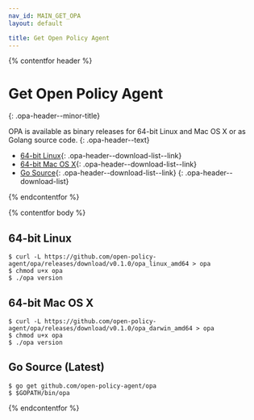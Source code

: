 ```yaml
---
nav_id: MAIN_GET_OPA
layout: default

title: Get Open Policy Agent
---
```


{% contentfor header %}

# Get Open Policy Agent
{: .opa-header--minor-title}

OPA is available as binary releases for 64-bit Linux and Mac OS X or as Golang source code.
{: .opa-header--text}

  * [64-bit Linux](https://github.com/open-policy-agent/opa/releases/download/v0.1.0/opa_linux_amd64){: .opa-header--download-list--link}
  * [64-bit Mac OS X](https://github.com/open-policy-agent/opa/releases/download/v0.1.0/opa_darwin_amd64){: .opa-header--download-list--link}
  * [Go Source](https://github.com/open-policy-agent/opa/archive/v0.1.0.tar.gz){: .opa-header--download-list--link}
  {: .opa-header--download-list}

{% endcontentfor %}

{% contentfor body %}

## 64-bit Linux

```shell
$ curl -L https://github.com/open-policy-agent/opa/releases/download/v0.1.0/opa_linux_amd64 > opa
$ chmod u+x opa
$ ./opa version
```

## 64-bit Mac OS X

```shell
$ curl -L https://github.com/open-policy-agent/opa/releases/download/v0.1.0/opa_darwin_amd64 > opa
$ chmod u+x opa
$ ./opa version
```

## Go Source (Latest)

```shell
$ go get github.com/open-policy-agent/opa
$ $GOPATH/bin/opa
```

{% endcontentfor %}
